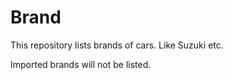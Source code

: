 # Brand
This repository lists brands of cars.
Like Suzuki etc.

Imported brands will not be listed.
